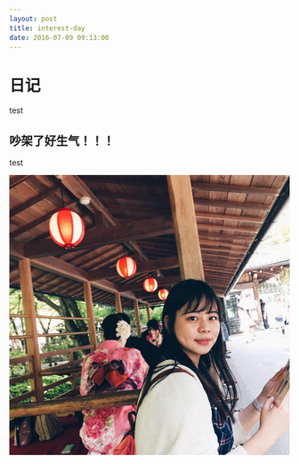 ```yaml
---
layout: post
title: interest-day
date: 2016-07-09 09:13:00
---
```


# 日记
test

## 吵架了好生气！！！
test

![image](/images/fight.jpg)
